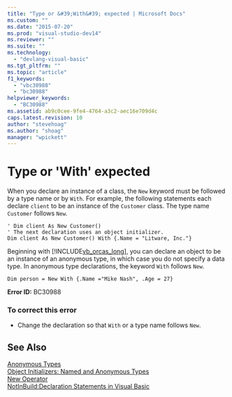 ```yaml
---
title: "Type or &#39;With&#39; expected | Microsoft Docs"
ms.custom: ""
ms.date: "2015-07-20"
ms.prod: "visual-studio-dev14"
ms.reviewer: ""
ms.suite: ""
ms.technology: 
  - "devlang-visual-basic"
ms.tgt_pltfrm: ""
ms.topic: "article"
f1_keywords: 
  - "vbc30988"
  - "bc30988"
helpviewer_keywords: 
  - "BC30988"
ms.assetid: ab9c0cee-9fe4-4764-a3c2-aec16e709d4c
caps.latest.revision: 10
author: "stevehoag"
ms.author: "shoag"
manager: "wpickett"
---
```

# Type or &#39;With&#39; expected
When you declare an instance of a class, the `New` keyword must be followed by a type name or by `With`. For example, the following statements each declare `client` to be an instance of the `Customer` class. The type name `Customer` follows `New`.  
  
```  
' Dim client As New Customer()  
' The next declaration uses an object initializer.  
Dim client As New Customer() With {.Name = "Litware, Inc."}  
```  
  
 Beginning with [!INCLUDE[vb_orcas_long](../../visual-basic/misc/includes/vb-orcas-long-md.md)], you can declare an object to be an instance of an anonymous type, in which case you do not specify a data type. In anonymous type declarations, the keyword `With` follows `New`.  
  
```  
Dim person = New With {.Name ="Mike Nash", .Age = 27}  
```  
  
 **Error ID:** BC30988  
  
### To correct this error  
  
-   Change the declaration so that `With` or a type name follows `New`.  
  
## See Also  
 [Anonymous Types](../../visual-basic/programming-guide/language-features/objects-and-classes/anonymous-types.md)   
 [Object Initializers: Named and Anonymous Types](../../visual-basic/programming-guide/language-features/objects-and-classes/object-initializers-named-and-anonymous-types.md)   
 [New Operator](../../visual-basic/language-reference/operators/new-operator.md)   
 [NotInBuild:Declaration Statements in Visual Basic](http://msdn.microsoft.com/en-us/81f3c398-f45c-4d95-80bf-aa39d1a0fb30)